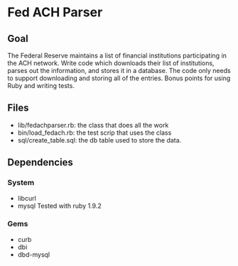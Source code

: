 # Fed ACH Parser

## Goal
The Federal Reserve maintains a list of financial institutions participating
in the ACH network.  Write code which downloads their list of institutions,
parses out the information, and stores it in a database.  The code only needs
to support downloading and storing all of the entries.  Bonus points for
using Ruby and writing tests.

## Files
* lib/fedachparser.rb: the class that does all the work
* bin/load_fedach.rb: the test scrip that uses the class
* sql/create_table.sql: the db table used to store the data.

## Dependencies
### System
* libcurl
* mysql
Tested with ruby 1.9.2

### Gems
* curb
* dbi
* dbd-mysql


